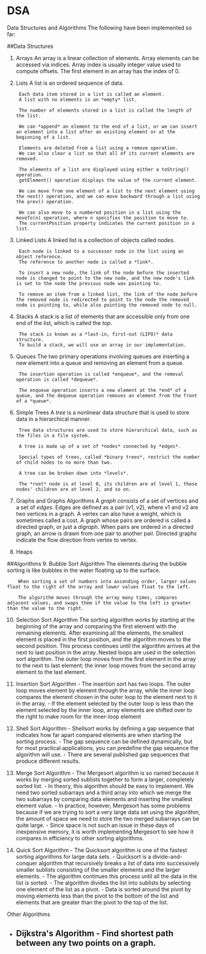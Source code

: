 # DSA
Data Structures and Algorithms
The following have been implemented so far:

##Data Structures
1. Arrays
		An array is a linear collection of elements.
		Array elements can be accessed via indices.
		Array index is usually integer value used to compute offsets.
		The first element in an array has the index of 0.

2. Lists
		A list is an ordered sequence of data.

		Each data item stored in a list is called an element.
		A list with no elements is an *empty* list.

		The number of elements stored in a list is called the length of the list.

		We can *append* an element to the end of a list, or we can insert an element into a list after an existing element or at the beginning of a list.

		Elements are deleted from a list using a remove operation.
		We can also clear a list so that all of its current elements are removed.

		The elements of a list are displayed using either a toString() operation.
		getElement() operation displays the value of the current element.

		We can move from one element of a list to the next element using the next() operation, and we can move backward through a list using the prev() operation.

		We can also move to a numbered position in a list using the moveTo(n) operation, where n specifies the position to move to.
		The currentPosition property indicates the current position in a list.

3. Linked Lists
		A linked list is a collection of objects called *nodes*.

		Each node is linked to a successor node in the list using an object reference.
		The reference to another node is called a *link*.

		To insert a new node, the link of the node before the inserted node is changed to point to the new node, and the new node's link is set to the node the previous node was pointing to.

		To remove an item from a linked list, the link of the node before the removed node is redirected to point to the node the removed node is pointing to, while also pointing the removed node to null.

4. Stacks
		A stack is a list of elements that are accessible only from one end of the list, which is called the *top*.

		The stack is known as a *last-in, first-out (LIFO)* data structure.
		To build a stack, we will use an array in our implementation.

5. Queues
		The two primary operations involving queues are inserting a new element into a queue and removing an element from a queue.

		The insertion operation is called *enqueue*, and the removal operation is called *dequeue*.

		The enqueue operation inserts a new element at the *end* of a queue, and the dequeue operation removes an element from the front of a *queue*.

6. Simple Trees
		A *tree* is a nonlinear data structure that is used to store data in a hierarchical manner.

		Tree data structures are used to store hierarchical data, such as the files in a file system.

		A tree is made up of a set of *nodes* connected by *edges*.

		Special types of trees, called *binary trees*, restrict the number of child nodes to no more than two.

		A tree can be broken down into *levels*.

		The *root* node is at level 0, its children are at level 1, those nodes' children are at level 2, and so on.


7. Graphs and Graphs Algorithms
		A *graph* consists of a set of vertices and a set of *edges*.
		Edges are defined as a pair (v1, v2), where v1 and v2 are two vertices in a graph. A vertex can also have a weight, which is sometimes called a cost.
		A graph whose pairs are ordered is called a directed graph, or just a *digraph*. When pairs are ordered in a directed graph, an arrow is drawn from one pair to another pair.
		Directed graphs indicate the flow direction from vertex to vertex.

8. Heaps

##Algorithms
9. Bubble Sort Algorithm
		The elements during the bubble sorting is like bubbles in the water floating up to the surface.

		When sorting a set of numbers into ascending order, larger values float to the right of the array and lower values float to the left.

		The algorithm moves through the array many times, compares adjacent values, and swaps them if the value to the left is greater than the value to the right.

10. Selection Sort Algorithm
		The sorting algorithm works by starting at the beginning of the array and comparing the first element with the remaining elements.
		After examining all the elements, the smallest element is placed in the first position, and the algorithm moves to the second position.
		This process continues until the algorithm arrives at the next to last position in the array.
		Nested loops are used in the selection sort algorithm.
		The outer loop moves from the first element in the array to the next to last element; the inner loop moves from the second array element to the last element.

11. Insertion Sort Algorithm
		- The insertion sort has two loops. The outer loop moves element by element through
		the array, while the inner loop compares the element chosen in the outer loop to the
		element next to it in the array.
		- If the element selected by the outer loop is less than the
		element selected by the inner loop, array elements are shifted over to the right to make
		room for the inner-loop element

12. Shell Sort Algorithm
		- Shellsort works by defining a gap sequence that indicates how far apart compared elements
		are when starting the sorting process.
		- The gap sequence can be defined dynamically, but for most practical applications, you can predefine the gap sequence the algorithm will use.
		- There are several published gap sequences that produce different results.

13. Merge Sort Algorithm
		- The Mergesort algorithm is so named because it works by merging sorted sublists together
		to form a larger, completely sorted list.
		- In theory, this algorithm should be easy
		to implement. We need two sorted subarrays and a third array into which we merge the
		two subarrays by comparing data elements and inserting the smallest element value.
		- In practice, however, Mergesort has some problems because if we are trying to sort a very
		large data set using the algorithm, the amount of space we need to store the two merged
		subarrays can be quite large.
		- Since space is not such an issue in these days of inexpensive
		memory, it is worth implementing Mergesort to see how it compares in efficiency to
		other sorting algorithms.

14. Quick Sort Algorithm
		- The Quicksort algorithm is one of the fastest sorting algorithms for large data sets.
		- Quicksort is a divide-and-conquer algorithm that recursively breaks a list of data into
		successively smaller sublists consisting of the smaller elements and the larger elements.
		- The algorithm continues this process until all the data in the list is sorted.
		- The algorithm divides the list into sublists by selecting one element of the list as a pivot.
		- Data is sorted around the pivot by moving elements less than the pivot to the bottom
		of the list and elements that are greater than the pivot to the top of the list.

Other Algorithms
  - Dijkstra's Algorithm - Find shortest path between any two points on a graph.
	-

